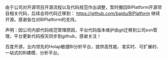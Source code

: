 由于公司对开源项目开源流程以及代码规范作出调整，暂时撤回BIPlatform开源项目相关代码，后续会将代码迁移到：
https://github.com/baidu/BIPlatform
继续开源。感谢各位对BIPlatform的支持。


声明：因公司内部代码规范管理原因，平台代码版本维护由git迁移到公司svn管理，平台更新代码按天同步到github，感谢关注！


百度开源，业内领先的Holap敏捷BI分析平台，提供高性能、准实时、可扩展的、一站式的BI建模、分析平台。
